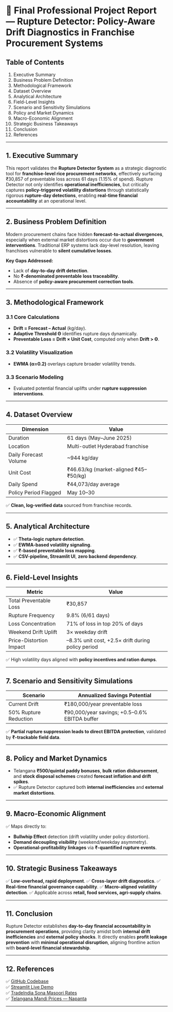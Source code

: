 # 📄 Final Professional Project Report — Rupture Detector: Policy-Aware Drift Diagnostics in Franchise Procurement Systems

## Table of Contents
1. Executive Summary
2. Business Problem Definition
3. Methodological Framework
4. Dataset Overview
5. Analytical Architecture
6. Field-Level Insights
7. Scenario and Sensitivity Simulations
8. Policy and Market Dynamics
9. Macro-Economic Alignment
10. Strategic Business Takeaways
11. Conclusion
12. References

---

## 1. Executive Summary

This report validates the **Rupture Detector System** as a strategic diagnostic tool for **franchise-level rice procurement networks**, effectively surfacing ₹30,857 of preventable loss across 61 days (1.15% of spend). Rupture Detector not only identifies **operational inefficiencies**, but critically captures **policy-triggered volatility distortions** through statistically rigorous **rupture-day detections**, enabling **real-time financial accountability** at an operational level.

---

## 2. Business Problem Definition

Modern procurement chains face hidden **forecast-to-actual divergences**, especially when external market distortions occur due to **government interventions**. Traditional ERP systems lack day-level resolution, leaving franchises vulnerable to **silent cumulative losses**.

**Key Gaps Addressed:**
- Lack of **day-to-day drift detection**.
- No **₹-denominated preventable loss traceability**.
- Absence of **policy-aware procurement correction tools**.

---

## 3. Methodological Framework

### 3.1 Core Calculations
- **Drift = Forecast – Actual** (kg/day).
- **Adaptive Threshold Θ** identifies rupture days dynamically.
- **Preventable Loss = Drift × Unit Cost**, computed only when **Drift > Θ**.

### 3.2 Volatility Visualization
- **EWMA (α=0.2)** overlays capture broader volatility trends.

### 3.3 Scenario Modeling
- Evaluated potential financial uplifts under **rupture suppression interventions**.

---

## 4. Dataset Overview

| Dimension | Value |
|------------|-------|
| Duration | 61 days (May–June 2025) |
| Location | Multi-outlet Hyderabad franchise |
| Daily Forecast Volume | ~944 kg/day |
| Unit Cost | ₹46.63/kg (market-aligned ₹45–₹50/kg) |
| Daily Spend | ₹44,073/day average |
| Policy Period Flagged | May 10–30 |

✅ **Clean, log-verified data** sourced from franchise records.

---

## 5. Analytical Architecture
- ✅ **Theta-logic rupture detection**.
- ✅ **EWMA-based volatility signaling**.
- ✅ **₹-based preventable loss mapping**.
- ✅ **CSV-pipeline, Streamlit UI**, **zero backend dependency**.

---

## 6. Field-Level Insights

| Metric | Value |
|---------|--------|
| Total Preventable Loss | ₹30,857 |
| Rupture Frequency | 9.8% (6/61 days) |
| Loss Concentration | 71% of loss in top 20% of days |
| Weekend Drift Uplift | 3× weekday drift |
| Price-Distortion Impact | –8.3% unit cost, +2.5× drift during policy period |

✅ High volatility days aligned with **policy incentives and ration dumps**.

---

## 7. Scenario and Sensitivity Simulations

| Scenario | Annualized Savings Potential |
|-----------|----------------------------|
| Current Drift | ₹180,000/year preventable loss |
| 50% Rupture Reduction | ₹90,000/year savings; +0.5–0.6% EBITDA buffer |

✅ **Partial rupture suppression leads to direct EBITDA protection**, validated by **₹-trackable field data**.

---

## 8. Policy and Market Dynamics
- Telangana **₹500/quintal paddy bonuses**, **bulk ration disbursement**, and **stock disposal schemes** created **forecast inflation and drift spikes**.
- ✅ Rupture Detector captured both **internal inefficiencies** and **external market distortions**.

---

## 9. Macro-Economic Alignment

✅ Maps directly to:
- **Bullwhip Effect** detection (drift volatility under policy distortion).
- **Demand decoupling visibility** (weekend/weekday asymmetry).
- **Operational-profitability linkages** via **₹-quantified rupture events**.

---

## 10. Strategic Business Takeaways
✅ **Low-overhead, rapid deployment**.
✅ **Cross-layer drift diagnostics**.
✅ **Real-time financial governance capability**.
✅ **Macro-aligned volatility detection**.
✅ Applicable across **retail, food services, agri-supply chains**.

---

## 11. Conclusion

Rupture Detector establishes **day-to-day financial accountability in procurement operations**, providing clarity amidst both **internal drift inefficiencies** and **external policy shocks**. It directly enables **profit leakage prevention** with **minimal operational disruption**, aligning frontline action with **board-level financial stewardship**.

---

## 12. References
✅ [GitHub Codebase](https://github.com/heraclitus0/rupture-detector)  
✅ [Streamlit Live Demo](https://rupture-detector-vxcv8twev4y3vcuqzjprnw.streamlit.app/)  
✅ [TradeIndia Sona Masoori Rates](https://www.tradeindia.com/hyderabad/sona-masoori-rice-city-196467.html)  
✅ [Telangana Mandi Prices — Napanta](https://www.napanta.com/)

---

